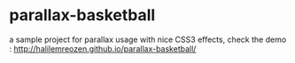 # parallax-basketball
a sample project for parallax usage with nice CSS3 effects, check the demo :
http://halilemreozen.github.io/parallax-basketball/
